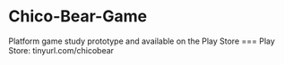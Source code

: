 # Chico-Bear-Game
 Platform game study prototype and available on the Play Store
=== Play Store: tinyurl.com/chicobear 
